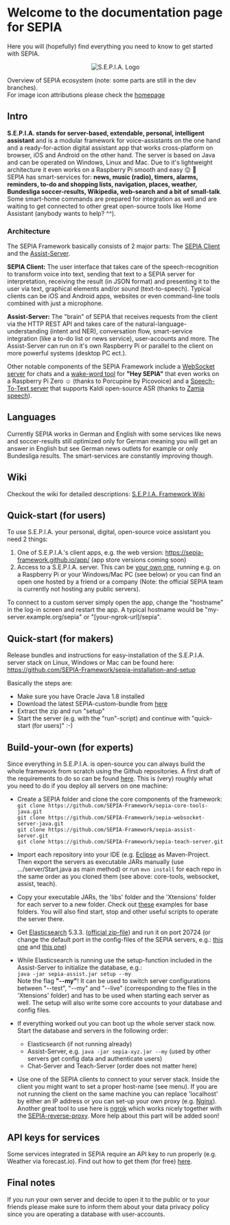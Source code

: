 # Welcome to the documentation page for SEPIA
Here you will (hopefully) find everything you need to know to get started with SEPIA.  

<p align="center">
  <img src="https://github.com/SEPIA-Framework/SEPIA-Framework.github.io/blob/master/img/SEPIA_ecosystem_w.png" alt="S.E.P.I.A. Logo"/>
</p>

Overview of SEPIA ecosystem (note: some parts are still in the dev branches).  
For image icon attributions please check the [homepage](https://sepia-framework.github.io/#attributions)

## Intro
**S.E.P.I.A. stands for server-based, extendable, personal, intelligent assistant** and is a modular framework for voice-assistants on the one hand and a ready-for-action digital assistant app that works cross-platform on browser, iOS and Android on the other hand. The server is based on Java and can be operated on Windows, Linux and Mac. Due to it's lightweight architecture it even works on a Raspberry Pi smooth and easy :relieved: :robot:  
SEPIA has smart-services for: **news, music (radio), timers, alarms, reminders, to-do and shopping lists, navigation, places, weather, Bundesliga soccer-results, Wikipedia, web-search and a bit of small-talk**. Some smart-home commands are prepared for integration as well and are waiting to get connected to other great open-source tools like Home Assistant (anybody wants to help? ^^).

### Architecture
The SEPIA Framework basically consists of 2 major parts: The [SEPIA Client](https://github.com/SEPIA-Framework/sepia-html-client-app) and the [Assist-Server](https://github.com/SEPIA-Framework/sepia-assist-server).  
  
**SEPIA Client:** The user interface that takes care of the speech-recognition to transform voice into text, sending that text to a SEPIA server for interpretation, receiving the result (in JSON format) and presenting it to the user via text, graphical elements and/or sound (text-to-speech). Typical clients can be iOS and Android apps, websites or even command-line tools combined with just a microphone.

**Assist-Server:** The "brain" of SEPIA that receives requests from the client via the HTTP REST API and takes care of the natural-language-understanding (intent and NER), conversation flow, smart-service integration (like a to-do list or news service), user-accounts and more. The Assist-Server can run on it's own Raspberry Pi or parallel to the client on more powerful systems (desktop PC ect.).  
  
Other notable components of the SEPIA Framework include a [WebSocket server](https://github.com/SEPIA-Framework/sepia-websocket-server-java) for chats and a [wake-word tool](https://github.com/SEPIA-Framework/sepia-wakeword-tools) for **"Hey SEPIA"** that even works on a Raspberry Pi Zero :relaxed: (thanks to Porcupine by Picovoice) and a [Speech-To-Text server](https://github.com/SEPIA-Framework/sepia-stt-server) that supports Kaldi open-source ASR (thanks to [Zamia speech](https://github.com/gooofy/zamia-speech)).  

## Languages
Currently SEPIA works in German and English with some services like news and soccer-results still optimized only for German meaning you will get an answer in English but see German news outlets for example or only Bundesliga results. The smart-services are constantly improving though.

## Wiki
Checkout the wiki for detailed descriptions:
[S.E.P.I.A. Framework Wiki](../../wiki)

## Quick-start (for users)
To use S.E.P.I.A. your personal, digital, open-source voice assistant you need 2 things:

1. One of S.E.P.I.A.'s client apps, e.g. the web version: https://sepia-framework.github.io/app/ (app store versions coming soon)
2. Access to a S.E.P.I.A. server. This can be [your own one](https://github.com/SEPIA-Framework/sepia-installation-and-setup), running e.g. on a Raspberry Pi or your Windows/Mac PC (see below) or you can find an open one hosted by a friend or a company (Note: the official SEPIA team is currently not hosting any public servers).

To connect to a custom server simply open the app, change the "hostname" in the log-in screen and restart the app. A typical hostname would be "my-server.example.org/sepia" or "[your-ngrok-url]/sepia". 

## Quick-start (for makers)
Release bundles and instructions for easy-installation of the S.E.P.I.A. server stack on Linux, Windows or Mac can be found here:
https://github.com/SEPIA-Framework/sepia-installation-and-setup  

Basically the steps are:
* Make sure you have Oracle Java 1.8 installed
* Download the latest SEPIA-custom-bundle from [here](https://github.com/SEPIA-Framework/sepia-installation-and-setup/releases/latest)
* Extract the zip and run "setup"
* Start the server (e.g. with the "run"-script) and continue with "quick-start (for users)" :-)

## Build-your-own (for experts)
Since everything in S.E.P.I.A. is open-source you can always build the whole framework from scratch using the Github repositories.
A first draft of the requirements to do so can be found [here](https://github.com/SEPIA-Framework/sepia-docs/wiki/Requirements).
This is (very) roughly what you need to do if you deploy all servers on one machine:

* Create a SEPIA folder and clone the core components of the framework:  
`git clone https://github.com/SEPIA-Framework/sepia-core-tools-java.git`  
`git clone https://github.com/SEPIA-Framework/sepia-websocket-server-java.git`  
`git clone https://github.com/SEPIA-Framework/sepia-assist-server.git`  
`git clone https://github.com/SEPIA-Framework/sepia-teach-server.git`

* Import each repository into your IDE (e.g. [Eclipse](https://de.wikipedia.org/wiki/Eclipse_(IDE)) as Maven-Project. Then export the servers as executable JARs manually (use .../server/Start.java as main method) or run `mvn install` for each repo in the same order as you cloned them (see above: core-tools, websocket, assist, teach).

* Copy your executable JARs, the 'libs' folder and the 'Xtensions' folder for each server to a new folder. Check out [these](https://github.com/SEPIA-Framework/sepia-installation-and-setup/tree/master/) examples for base folders. You will also find start, stop and other useful scripts to operate the server there.

* Get [Elasticsearch](https://www.elastic.co/products/elasticsearch) 5.3.3. ([official zip-file](https://artifacts.elastic.co/downloads/elasticsearch/elasticsearch-5.3.3.zip)) and run it on port 20724 (or change the default port in the config-files of the SEPIA servers, e.g.: [this one](https://github.com/SEPIA-Framework/sepia-assist-server/blob/master/Xtensions/assist.properties) and [this one](https://github.com/SEPIA-Framework/sepia-teach-server/blob/master/Xtensions/teach.properties))

* While Elasticsearch is running use the setup-function included in the Assist-Server to initialize the database, e.g.:  
`java -jar sepia-assist.jar setup --my`  
Note the flag **"--my"**! It can be used to switch server configurations between "--test", "--my" and "--live" (corresponding to the files in the 'Xtensions' folder) and has to be used when starting each server as well. The setup will also write some core accounts to your database and config files.

* If everything worked out you can boot up the whole server stack now. Start the database and servers in the following order:  
  * Elasticsearch (if not running already)
  * Assist-Server, e.g. `java -jar sepia-xyz.jar --my` (used by other servers get config data and authenticate users)
  * Chat-Server and Teach-Server (order does not matter here)
    
* Use one of the SEPIA clients to connect to your server stack. Inside the client you might want to set a proper host-name (see menu). If you are not running the client on the same machine you can replace 'localhost' by either an IP address or you can set-up your own proxy (e.g. [Nginx](https://de.wikipedia.org/wiki/Nginx)). Another great tool to use here is [ngrok](https://ngrok.com/docs) which works nicely together with the [SEPIA-reverse-proxy](https://github.com/SEPIA-Framework/sepia-reverse-proxy/releases/latest). More help about this part will be added soon!

## API keys for services
Some services integrated in SEPIA require an API key to run properly (e.g. Weather via forecast.io). Find out how to get them (for free) [here](../../wiki/API-keys).

## Final notes
If you run your own server and decide to open it to the public or to your friends please make sure to inform them about your data privacy policy since you are operating a database with user-accounts.
